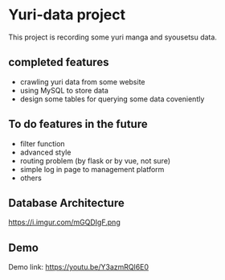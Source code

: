 # Yuri-data project
This project is recording some yuri manga and syousetsu data. 
## completed features
- crawling yuri data from some website
- using MySQL to store data
- design some tables for querying some data coveniently
## To do features in the future
- filter function
- advanced style
- routing problem (by flask or by vue, not sure)
- simple log in page to management platform
- others
## Database Architecture
https://i.imgur.com/mGQDIgF.png
## Demo
Demo link: https://youtu.be/Y3azmRQl6E0